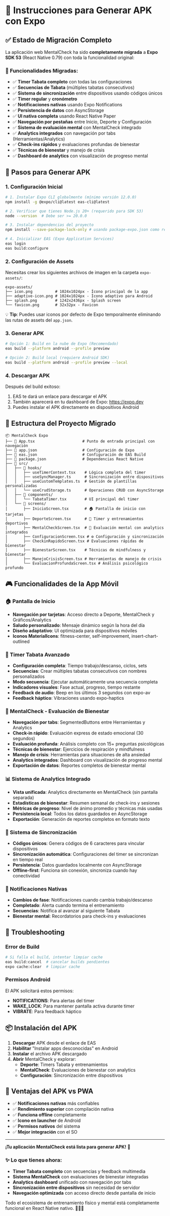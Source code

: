# 🚀 Instrucciones para Generar APK con Expo

## ✅ Estado de Migración Completo

La aplicación web MentalCheck ha sido **completamente migrada** a **Expo SDK 53** (React Native 0.79) con toda la funcionalidad original:

### 🎯 Funcionalidades Migradas:
- ✅ **Timer Tabata completo** con todas las configuraciones
- ✅ **Secuencias de Tabata** (múltiples tabatas consecutivos)
- ✅ **Sistema de sincronización** entre dispositivos usando códigos únicos
- ✅ **Timer regular** y **cronómetro**
- ✅ **Notificaciones nativas** usando Expo Notifications
- ✅ **Persistencia de datos** con AsyncStorage
- ✅ **UI nativa completa** usando React Native Paper
- ✅ **Navegación por pestañas** entre Inicio, Deporte y Configuración
- ✅ **Sistema de evaluación mental** con MentalCheck integrado
- ✅ **Analytics integrados** con navegación por tabs (Herramientas/Analytics)
- ✅ **Check-ins rápidos** y evaluaciones profundas de bienestar
- ✅ **Técnicas de bienestar** y manejo de crisis
- ✅ **Dashboard de analytics** con visualización de progreso mental

## 📱 Pasos para Generar APK

### 1. Configuración Inicial
```bash
# 1. Instalar Expo CLI globalmente (mínimo versión 12.0.0)
npm install -g @expo/cli@latest eas-cli@latest

# 2. Verificar que tienes Node.js 20+ (requerido para SDK 53)
node --version  # Debe ser >= 20.0.0

# 3. Instalar dependencias del proyecto
npm install --save-package-lock-only # usando package-expo.json como referencia

# 4. Inicializar EAS (Expo Application Services)
eas login
eas build:configure
```

### 2. Configuración de Assets
Necesitas crear los siguientes archivos de imagen en la carpeta `expo-assets/`:

```
expo-assets/
├── icon.png          # 1024x1024px - Ícono principal de la app
├── adaptive-icon.png # 1024x1024px - Ícono adaptivo para Android
├── splash.png        # 1242x2436px - Splash screen
└── favicon.png       # 32x32px - Favicon
```

💡 **Tip**: Puedes usar iconos por defecto de Expo temporalmente eliminando las rutas de assets del `app.json`.

### 3. Generar APK
```bash
# Opción 1: Build en la nube de Expo (Recomendado)
eas build --platform android --profile preview

# Opción 2: Build local (requiere Android SDK)
eas build --platform android --profile preview --local
```

### 4. Descargar APK
Después del build exitoso:
1. EAS te dará un enlace para descargar el APK
2. También aparecerá en tu dashboard de Expo: https://expo.dev
3. Puedes instalar el APK directamente en dispositivos Android

## 📁 Estructura del Proyecto Migrado

```
📦 MentalCheck Expo
├── 📄 App.tsx                     # Punto de entrada principal con navegación
├── 📄 app.json                    # Configuración de Expo
├── 📄 eas.json                    # Configuración de EAS Build
├── 📄 package.json                # Dependencias React Native
├── 📁 src/
│   ├── 📁 hooks/
│   │   ├── useTimerContext.tsx    # Lógica completa del timer
│   │   ├── useSyncManager.ts      # Sincronización entre dispositivos
│   │   ├── useCustomTemplates.ts  # Gestión de plantillas personalizadas
│   │   └── useCrudStorage.ts      # Operaciones CRUD con AsyncStorage
│   ├── 📁 components/
│   │   └── TabataTimer.tsx        # UI principal del timer
│   └── 📁 screens/
│       ├── InicioScreen.tsx       # 🏠 Pantalla de inicio con tarjetas
│       ├── DeporteScreen.tsx      # 🎯 Timer y entrenamientos deportivos
│       ├── MentalCheckScreen.tsx  # 🧠 Evaluación mental con analytics integrados
│       ├── ConfiguracionScreen.tsx # ⚙️ Configuración y sincronización
│       ├── CheckinRapidoScreen.tsx # Evaluaciones rápidas de bienestar
│       ├── BienestarScreen.tsx    # Técnicas de mindfulness y bienestar
│       ├── ManejoCrisisScreen.tsx # Herramientas de manejo de crisis
│       └── EvaluacionProfundaScreen.tsx # Análisis psicológico profundo
```

## 🎮 Funcionalidades de la App Móvil

### 🏠 Pantalla de Inicio
- **Navegación por tarjetas**: Acceso directo a Deporte, MentalCheck y Gráficos/Analytics
- **Saludo personalizado**: Mensaje dinámico según la hora del día
- **Diseño adaptativo**: UI optimizada para dispositivos móviles
- **Iconos MaterialIcons**: fitness-center, self-improvement, insert-chart-outlined

### 🎯 Timer Tabata Avanzado
- **Configuración completa**: Tiempo trabajo/descanso, ciclos, sets
- **Secuencias**: Crear múltiples tabatas consecutivos con nombres personalizados
- **Modo secuencia**: Ejecutar automáticamente una secuencia completa
- **Indicadores visuales**: Fase actual, progreso, tiempo restante
- **Feedback de audio**: Beep en los últimos 3 segundos con expo-av
- **Feedback háptico**: Vibraciones usando expo-haptics

### 🧠 MentalCheck - Evaluación de Bienestar
- **Navegación por tabs**: SegmentedButtons entre Herramientas y Analytics
- **Check-in rápido**: Evaluación express de estado emocional (30 segundos)
- **Evaluación profunda**: Análisis completo con 15+ preguntas psicológicas
- **Técnicas de bienestar**: Ejercicios de respiración y mindfulness
- **Manejo de crisis**: Herramientas para situaciones de alta ansiedad
- **Analytics integrados**: Dashboard con visualización de progreso mental
- **Exportación de datos**: Reportes completos de bienestar mental

### 📊 Sistema de Analytics Integrado
- **Vista unificada**: Analytics directamente en MentalCheck (sin pantalla separada)
- **Estadísticas de bienestar**: Resumen semanal de check-ins y sesiones
- **Métricas de progreso**: Nivel de ánimo promedio y técnicas más usadas
- **Persistencia local**: Todos los datos guardados en AsyncStorage
- **Exportación**: Generación de reportes completos en formato texto

### 🔄 Sistema de Sincronización
- **Códigos únicos**: Genera códigos de 6 caracteres para vincular dispositivos
- **Sincronización automática**: Configuraciones del timer se sincronizan en tiempo real
- **Persistencia**: Datos guardados localmente con AsyncStorage
- **Offline-first**: Funciona sin conexión, sincroniza cuando hay conectividad

### 📲 Notificaciones Nativas
- **Cambios de fase**: Notificaciones cuando cambia trabajo/descanso
- **Completado**: Alerta cuando termina el entrenamiento
- **Secuencias**: Notifica al avanzar al siguiente Tabata
- **Bienestar mental**: Recordatorios para check-ins y evaluaciones

## 🔧 Troubleshooting

### Error de Build
```bash
# Si falla el build, intentar limpiar cache
eas build:cancel  # cancelar builds pendientes
expo cache:clear  # limpiar cache
```

### Permisos Android
El APK solicitará estos permisos:
- **NOTIFICATIONS**: Para alertas del timer
- **WAKE_LOCK**: Para mantener pantalla activa durante timer
- **VIBRATE**: Para feedback háptico

## 📦 Instalación del APK

1. **Descargar** APK desde el enlace de EAS
2. **Habilitar** "Instalar apps desconocidas" en Android
3. **Instalar** el archivo APK descargado
4. **Abrir** MentalCheck y explorar:
   - **Deporte**: Timers Tabata y entrenamientos
   - **MentalCheck**: Evaluaciones de bienestar con analytics
   - **Configuración**: Sincronización entre dispositivos

## 🌟 Ventajas del APK vs PWA

- ✅ **Notificaciones nativas** más confiables
- ✅ **Rendimiento superior** con compilación nativa
- ✅ **Funciona offline** completamente
- ✅ **Icono en launcher** de Android
- ✅ **Permisos nativos** del sistema
- ✅ **Mejor integración** con el SO

---

**¡Tu aplicación MentalCheck está lista para generar APK!** 🚀

### ✨ Lo que tienes ahora:
- **Timer Tabata completo** con secuencias y feedback multimedia
- **Sistema MentalCheck** con evaluaciones de bienestar integradas
- **Analytics dashboard** unificado con navegación por tabs
- **Sincronización entre dispositivos** sin necesidad de servidor
- **Navegación optimizada** con acceso directo desde pantalla de inicio

Todo el ecosistema de entrenamiento físico y mental está completamente funcional en React Native nativo. 📱💪🧠